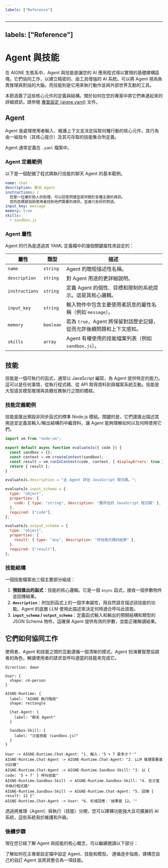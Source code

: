```yaml
---
labels: ["Reference"]
---
```


---
labels: ["Reference"]
---

# Agent 與技能

在 AIGNE 生態系中，Agent 與技能是讓您的 AI 應用程式得以實現的基礎建構區塊。它們協同工作，以建立精密的、由工具增強的 AI 系統。可以將 Agent 視為負責推理與對話的大腦，而技能則是它用來執行動作並與外部世界互動的工具。

本節涵蓋了這些核心元件的定義與結構。關於如何在您的專案中將它們串連起來的詳細資訊，請參閱 [專案設定 (aigne.yaml)](./core-concepts-project-configuration.md) 文件。

## Agent

Agent 是處理使用者輸入、維護上下文並決定採取何種行動的核心元件。其行為由一組指令（其核心提示）及其可存取的技能集合所定義。

Agent 通常定義在 `.yaml` 檔案中。

### Agent 定義範例

以下是一個配備了程式碼執行技能的聊天 Agent 的基本範例。

```yaml chat.yaml icon=mdi:robot-outline
name: chat
description: 聊天 Agent
instructions: |
  您是一位樂於助人的助理，可以回答問題並提供關於各種主題的資訊。
  您的目標是協助使用者找到他們需要的資訊，並進行友好的對話。
input_key: message
memory: true
skills:
  - sandbox.js
```

### Agent 屬性

Agent 的行為是透過其 YAML 定義檔中的幾個關鍵屬性來設定的：

| 屬性 | 類型 | 描述 |
|----------------|-----------|---------------------------------------------------------------------------------------------------------|
| `name` | `string` | Agent 的簡短描述性名稱。 |
| `description` | `string` | 對 Agent 用途的更詳細說明。 |
| `instructions` | `string` | 定義 Agent 的個性、目標和限制的系統提示。這是其核心邏輯。 |
| `input_key` | `string` | 輸入物件中包含主要使用者訊息的屬性名稱（例如 `message`）。 |
| `memory` | `boolean` | 若為 `true`，Agent 將保留對話歷史記錄，從而允許後續問題和上下文感知。 |
| `skills` | `array` | Agent 有權使用的技能檔案列表（例如 `sandbox.js`）。 |

## 技能

技能是一個可執行的函式，通常以 JavaScript 編寫，為 Agent 提供特定的能力。這可以是任何事情，從執行程式碼、從 API 取得資料到與檔案系統互動。技能是大型語言模型推理與具體任務執行之間的橋樑。

### 技能定義範例

技能是匯出預設非同步函式的標準 Node.js 模組。關鍵的是，它們還匯出描述其用途並定義其輸入/輸出結構的中繼資料，讓 Agent 能夠理解如何以及何時使用它們。

```javascript sandbox.js icon=logos:javascript
import vm from "node:vm";

export default async function evaluateJs({ code }) {
  const sandbox = {};
  const context = vm.createContext(sandbox);
  const result = vm.runInContext(code, context, { displayErrors: true });
  return { result };
}

evaluateJs.description = "此 Agent 評估 JavaScript 程式碼。";

evaluateJs.input_schema = {
  type: "object",
  properties: {
    code: { type: "string", description: "要評估的 JavaScript 程式碼" },
  },
  required: ["code"],
};

evaluateJs.output_schema = {
  type: "object",
  properties: {
    result: { type: "any", description: "評估程式碼的結果" },
  },
  required: ["result"],
};
```

### 技能結構

一個技能檔案由三個主要部分組成：

1.  **預設匯出的函式**：技能的核心邏輯。它是一個 `async` 函式，接收一個參數物件並回傳結果。
2.  **`description`**：附加到函式上的一個字串屬性，用自然語言描述該技能的功能。Agent 的底層 LLM 使用此描述來決定何時適合呼叫此技能。
3.  **`input_schema` / `output_schema`**：定義函式輸入和輸出的預期結構和類型的 JSON Schema 物件。這確保 Agent 提供有效的參數，並能正確解讀結果。

## 它們如何協同工作

使用者、Agent 和技能之間的互動遵循一個清晰的模式。Agent 扮演著智慧協調者的角色，解讀使用者的請求並呼叫適當的技能來完成它。

```d2
direction: down

User: {
  shape: c4-person
}

AIGNE-Runtime: {
  label: "AIGNE 執行階段"
  shape: rectangle

  Chat-Agent: {
    label: "聊天 Agent"
  }

  Sandbox-Skill: {
    label: "沙盒技能 (sandbox.js)"
  }
}

User -> AIGNE-Runtime.Chat-Agent: "1. 輸入：'5 + 7 是多少？'"
AIGNE-Runtime.Chat-Agent -> AIGNE-Runtime.Chat-Agent: "2. LLM 推理需要進行計算"
AIGNE-Runtime.Chat-Agent -> AIGNE-Runtime.Sandbox-Skill: "3. 以 { code: '5 + 7' } 呼叫技能"
AIGNE-Runtime.Sandbox-Skill -> AIGNE-Runtime.Sandbox-Skill: "4. 在沙盒中執行程式碼"
AIGNE-Runtime.Sandbox-Skill -> AIGNE-Runtime.Chat-Agent: "5. 回傳 { result: 12 }"
AIGNE-Runtime.Chat-Agent -> User: "6. 形成回應：'結果是 12。'"
```

透過將推理（Agent）與執行（技能）分開，您可以建構功能強大且可擴展的 AI 系統，這些系統易於維護和升級。

### 後續步驟

現在您已經了解 Agent 與技能的核心概念，可以繼續閱讀以下部分：

<x-cards>
  <x-card data-title="專案設定 (aigne.yaml)" data-icon="lucide:file-cog" data-href="/core-concepts/project-configuration">
    了解如何在主專案設定檔中設定 Agent、技能和模型。
  </x-card>
  <x-card data-title="建立自訂 Agent" data-icon="lucide:wand-sparkles" data-href="/guides/creating-a-custom-agent">
    遵循逐步指南，建構您自己的自訂 Agent 並將其整合為一項技能。
  </x-card>
</x-cards>